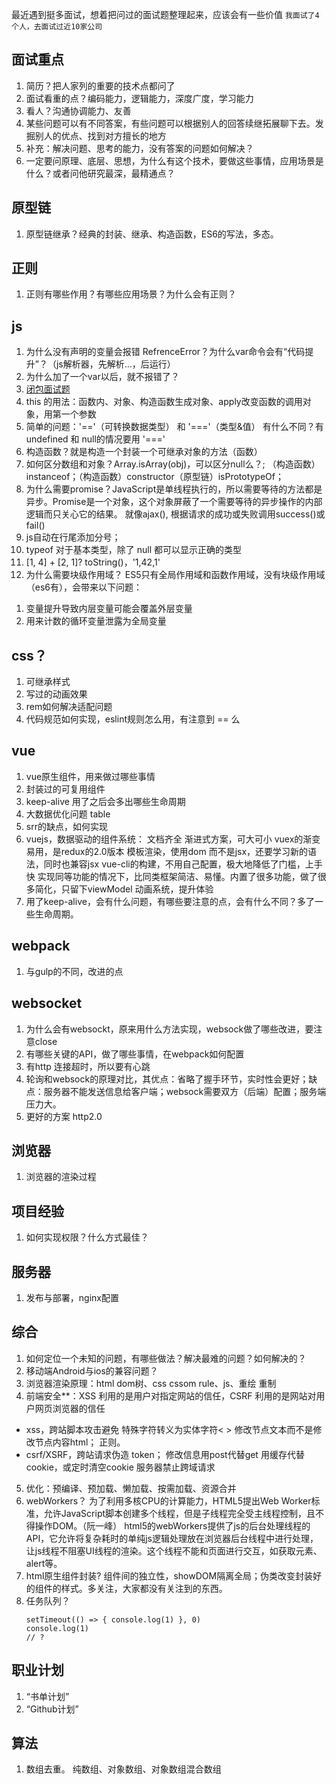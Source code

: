 最近遇到挺多面试，想着把问过的面试题整理起来，应该会有一些价值
`我面试了4个人，去面试过近10家公司`

## 面试重点

1. 简历？把人家列的重要的技术点都问了
2. 面试看重的点？编码能力，逻辑能力，深度广度，学习能力
3. 看人？沟通协调能力、友善
4. 某些问题可以有不同答案，有些问题可以根据别人的回答续继拓展聊下去。发掘别人的优点、找到对方擅长的地方
5. 补充：解决问题、思考的能力，没有答案的问题如何解决？
6. 一定要问原理、底层、思想，为什么有这个技术，要做这些事情，应用场景是什么？或者问他研究最深，最精通点？

## 原型链

1. 原型链继承？经典的封装、继承、构造函数，ES6的写法，多态。

## 正则

1. 正则有哪些作用？有哪些应用场景？为什么会有正则？

## js

1. 为什么没有声明的变量会报错 RefrenceError？为什么var命令会有“代码提升”？（js解析器，先解析...，后运行）
2. 为什么加了一个var以后，就不报错了？
3. [闭包面试题](https://github.com/lianmt/interview/blob/master/%E9%97%AD%E5%8C%85.md)
4. this 的用法：函数内、对象、构造函数生成对象、apply改变函数的调用对象，用第一个参数
5. 简单的问题：'=='（可转换数据类型）  和 '==='（类型&值） 有什么不同？有undefined 和 null的情况要用 '==='
6. 构造函数？就是构造一个封装一个可继承对象的方法（函数）
7. 如何区分数组和对象？Array.isArray(obj)，可以区分null么？; （构造函数）instanceof；（构造函数）constructor（原型链）isPrototypeOf；
8. 为什么需要promise？JavaScript是单线程执行的，所以需要等待的方法都是异步。Promise是一个对象，这个对象屏蔽了一个需要等待的异步操作的内部逻辑而只关心它的结果。
就像ajax(), 根据请求的成功或失败调用success()或fail()
9. js自动在行尾添加分号；
10. typeof 对于基本类型，除了 null 都可以显示正确的类型
11. [1, 4] + [2, 1]? toString()，'1,42,1'
12. 为什么需要块级作用域？
  ES5只有全局作用域和函数作用域，没有块级作用域（es6有），会带来以下问题：
  1) 变量提升导致内层变量可能会覆盖外层变量
  2) 用来计数的循环变量泄露为全局变量

## css？

1. 可继承样式
2. 写过的动画效果
3. rem如何解决适配问题
4. 代码规范如何实现，eslint规则怎么用，有注意到 == 么

## vue

1. vue原生组件，用来做过哪些事情
2. 封装过的可复用组件
3. keep-alive 用了之后会多出哪些生命周期
4. 大数据优化问题 table
5. srr的缺点，如何实现
6. vuejs，数据驱动的组件系统：
  文档齐全
  渐进式方案，可大可小
  vuex的渐变易用，是redux的2.0版本
  模板渲染，使用dom 而不是jsx，还要学习新的语法，同时也兼容jsx
  vue-cli的构建，不用自己配置，极大地降低了门槛，上手快
  实现同等功能的情况下，比同类框架简洁、易懂。内置了很多功能，做了很多简化，只留下viewModel
  动画系统，提升体验
7. 用了keep-alive，会有什么问题，有哪些要注意的点，会有什么不同？多了一些生命周期。

## webpack

1. 与gulp的不同，改进的点

## websocket

1. 为什么会有websockt，原来用什么方法实现，websock做了哪些改进，要注意close
2. 有哪些关键的API，做了哪些事情，在webpack如何配置
3. 有http 连接超时，所以要有心跳
4. 轮询和websock的原理对比，其优点：省略了握手环节，实时性会更好；缺点：服务器不能发送信息给客户端；websock需要双方（后端）配置；服务端压力大。
5. 更好的方案 http2.0


## 浏览器

1. 浏览器的渲染过程

## 项目经验

1. 如何实现权限？什么方式最佳？

## 服务器

1. 发布与部署，nginx配置

## 综合

1. 如何定位一个未知的问题，有哪些做法？解决最难的问题？如何解决的？
2. 移动端Android与ios的兼容问题？
3. 浏览器渲染原理：html dom树、css cssom rule、js、重绘 重制
4. 前端安全**：XSS 利用的是用户对指定网站的信任，CSRF 利用的是网站对用户网页浏览器的信任
  - xss，跨站脚本攻击避免
  特殊字符转义为实体字符&lt; &gt;
  修改节点文本而不是修改节点内容html；
  正则。
  - csrf/XSRF，跨站请求伪造
  token；
  修改信息用post代替get
  用缓存代替cookie，或定时清空cookie
  服务器禁止跨域请求
5. 优化：预编译、预加载、懒加载、按需加载、资源合并
6. webWorkers？
   为了利用多核CPU的计算能力，HTML5提出Web Worker标准，允许JavaScript脚本创建多个线程，但是子线程完全受主线程控制，且不得操作DOM。（阮一峰）
   html5的webWorkers提供了js的后台处理线程的API，它允许将复杂耗时的单纯js逻辑处理放在浏览器后台线程中进行处理，让js线程不阻塞UI线程的渲染。这个线程不能和页面进行交互，如获取元素、alert等。
7. html原生组件封装?
   组件间的独立性，showDOM隔离全局；伪类改变封装好的组件的样式。多关注，大家都没有关注到的东西。
8. 任务队列？
    ```
    setTimeout(() => { console.log(1) }, 0)
    console.log(1)
    // ?
    ```

## 职业计划

1. “书单计划”
2. “Github计划”

## 算法
1. 数组去重。 纯数组、对象数组、对象数组混合数组
